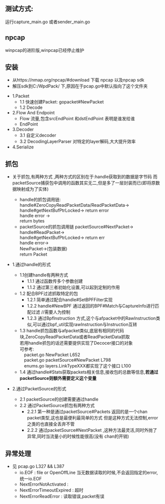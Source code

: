 ## 测试方式:

运行capture_main.go 或者sender_main.go

## npcap

winpcap的进阶版,winpcap已经停止维护

## 安装

* 从https://nmap.org/npcap/#download 下载 npcap 以及npcap sdk
* 解压sdk到C:/WpdPack/ 下,原因在于pcap.go中默认指向了这个文件夹

- 1.Packet
    -   1.1 快速创建Packet: gopacket#NewPacket
    -   1.2 Decode
- 2.Flow And Endpoint 
    -    Flow 流量,包含srcEndPoint 和dstEndPoint 表明是谁发给谁
    -    EndPoint 
- 3.Decoder
    -   3.1 自定义decoder
    -   3.2 DecodingLayerParser 对特定的layer解码,大大提升效率
- 4.Serialize

## 抓包

- 关于抓包,有两种方式 ,两种方式的区别在于:handle获取到的数据是字节码
而packetSource捕获包中调用的函数其实无二,但是多了一层封装而已(即将原数据映射成为了实体)
   -    handle的抓包调用链:
   handle#ZeroCopyReadPacketData/ReadPacketData-><br>
   handle#getNextBufPtrLocked-> return error<br>
   handle error -> <br>
   return bytes<br>
   -    packetSource的抓包调用链
   packetSource#NextPacket-><br>
   handle#ReadPacket-><br>
   handle#getNextBufPtrLocked-> return err<br>
   handle error-> <br>
   NewPacket->(包装数据)<br>
   return Packet
    
- 1.通过handle的形式<br>
    - 1.1创建handle有两种方式
 	    -   1.1.1 通过函数传多个参数创建
 		-   1.1.2 通过第三者初始化设置,可以起到定制的作用
	- 1.2 配合BPF过滤抓取特定的包
		-   1.2.1 简单通过配合handle#SetBPFFilter实现
		-   1.2.2 handle#NewBPF 通过返回的BPF#Match与CaptureInfo进行匹配过滤 //需要人为控制
		-   1.2.3 通过BpfInstruction 方式,这个与afpacket中的RawInstruction类似,可以通过bpf_util实现rawInstruction与Instruction互转
	- 1.3 handle抓包函数与afpacket类似,底层有相同的代码块,ZeroCopyReadPacketData或者ReadPacketData抓取<br>
	若用handle抓包的话还需要提供实现了Decocer接口的对象<br>
	可参考:<br>
        &emsp;packet.go NewPacket L652 <br>
        &emsp;packet.go packetSource#NewPacket L798 <br>
        &emsp;enums.go layers.LinkTypeXXX都实现了这个接口 L100 <br> 
	- 1.4 通过handle#Stats获取packets相关信息,接收包的总数等信息,**若通过packetSource则额外需要定义这个变量**
- 2.通过PacketSource的形式
 	- 2.1 packetSource的创建需要通过handle
	- 2.2 通过PacketSource抓包有两种方式
        -  2.2.1 第一种是通过packetSource#Packets 返回的是一个chan packet类型,这也是最便利最简单的方式
				  但是这种方式无法控制,error之类的也直接全丢弃不管
		-  2.2.2 通过packetSource#NextPacket ,这种方法最灵活,同时外抛了异常,同时当流量小的时候性能很高(没有
				  chan的开销)
				  
## 异常处理

- 见 pcap.go L327 && L387 
    -   io.EOF : file or OpenOffLine  当无数据读取的时候,不会返回指定的error,统一io.EOF 
    -   NextErrorNotActivated : 
    -   NextErrorTimeoutExpired : 超时
    -   NextErrorReadError : 读取错误,packet有误
